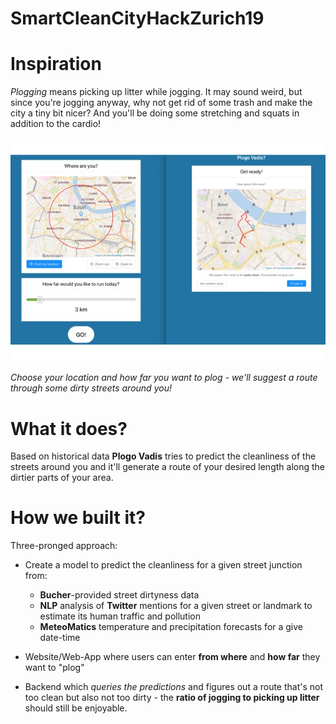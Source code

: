 # SmartCleanCityHackZurich19

# Inspiration
*Plogging* means picking up litter while jogging. It may sound weird, but since you're jogging anyway, why not get rid of some trash and make the city a tiny bit nicer? And you'll be doing some stretching and squats in addition to the cardio!

![Plogging Plogging Plogging](https://github.com/jeremiasbaur/SmartCleanCityHackZurich19/blob/master/pics/gallery.jpg)

*Choose your location and how far you want to plog - we'll suggest a route through some dirty streets around you!*

# What it does? 
Based on historical data **Plogo Vadis** tries to predict the cleanliness of the streets around you and it'll generate a route of your desired length along the dirtier parts of your area.

# How we built it?
Three-pronged approach:
* Create a model to predict the cleanliness for a given street junction from:
	- **Bucher**-provided street dirtyness data
	- **NLP** analysis of **Twitter** mentions for a given street or landmark to estimate its human traffic and pollution
	- **MeteoMatics** temperature and precipitation forecasts for a give date-time

* Website/Web-App where users can enter **from where** and **how far** they want to "plog"
* Backend which *queries the predictions* and figures out a route that's not too clean but also not too dirty - the **ratio of jogging to picking up litter** should still be enjoyable.
